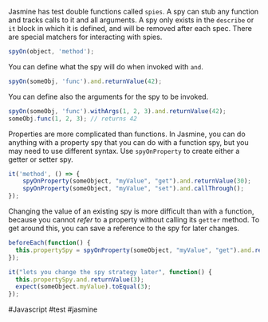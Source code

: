 
Jasmine has test double functions called `spies`. A spy can stub any function and tracks calls to it and all arguments. A spy only exists in the `describe` or `it` block in which it is defined, and will be removed after each spec. There are special matchers for interacting with spies.

```javascript
spyOn(object, 'method');
```

You can define what the spy will do when invoked with `and`.

```javascript
spyOn(someObj, 'func').and.returnValue(42);
```

You can define also the arguments for the spy to be invoked.

```javascript
spyOn(someObj, 'func').withArgs(1, 2, 3).and.returnValue(42); 
someObj.func(1, 2, 3); // returns 42
```

Properties are more complicated than functions. In Jasmine, you can do anything with a property spy that you can do with a function spy, but you may need to use different syntax. Use `spyOnProperty` to create either a getter or setter spy.

```javascript
it('method', () => {
	spyOnProperty(someObject, "myValue", "get").and.returnValue(30);
	spyOnProperty(someObject, "myValue", "set").and.callThrough();
});
```

Changing the value of an existing spy is more difficult than with a function, because you cannot _refer_ to a property without calling its `getter` method. To get around this, you can save a reference to the spy for later changes.

```javascript
beforeEach(function() {
  this.propertySpy = spyOnProperty(someObject, "myValue", "get").and.returnValue(1);
});

it("lets you change the spy strategy later", function() {
  this.propertySpy.and.returnValue(3);
  expect(someObject.myValue).toEqual(3);
});
```

#Javascript #test #jasmine